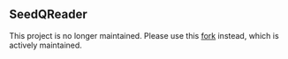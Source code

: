 SeedQReader
---

This project is no longer maintained. Please use this [fork](https://github.com/tadeubas/SeedQReader) instead, which is actively maintained.
